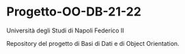 # Progetto-OO-DB-21-22
Università degli Studi di Napoli Federico II

Repository del progetto di Basi di Dati e di Object Orientation. 
